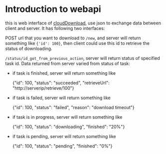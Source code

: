 # Introduction to webapi

this is web interface of [cloudDownload](https://github.com/xudifsd/cloudDownload), use json to exchange data between client and server. It has following two interfaces:

POST url that you want to download to `/new`, and server will return something like `{'id': 100}`, then client could use this id to retrieve the status of downloading.

`/status/id_got_from_previous_action`, server will return status of specified task id. Data returned from server varied from status of task:

* if task is finished, server will return something like

    {"id": 100, "status": "succeeded", "retrieveUrl": "http://serverip/retrieve/100"}

* if task is failed, server will return something like

    {"id": 100, "status": "failed", "reason": "download timeout"}

* if task is in progress, server will return something like

    {"id": 100, "status": "downloading", "finished": "20%"}

* if task is pending, server will return something like

    {"id": 100, "status": "pending", "finished": "0%"}
